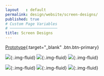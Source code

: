 ```yaml
---
layout   : default
permalink: design/website/screen-designs/
published: true
# Custom Page Variables
# ─────────────────────
title: Screen Designs
---
```

[Prototype](https://xd.adobe.com/view/a49362fb-82c4-42f4-53d3-a1fc23430322-d2a2/){:target="_blank" .btn.btn-primary}

![](../../../images/website_home.PNG){:.img-fluid}
![](../../../images/website_concepts.PNG){:.img-fluid}
![](../../../images/website_contact.PNG){:.img-fluid}

![](../../../images/website_visuals_home.PNG){:.img-fluid}
![](../../../images/website_visuals_concepts.PNG){:.img-fluid}
![](../../../images/website_visuals_contact.PNG){:.img-fluid}
